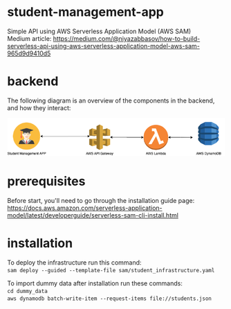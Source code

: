 # student-management-app
Simple API using AWS Serverless Application Model (AWS SAM) <br>
Medium article: https://medium.com/@niyazabbasov/how-to-build-serverless-api-using-aws-serverless-application-model-aws-sam-965d9d9410d5

# backend
The following diagram is an overview of the components in the backend, and how they interact:

<p float="left">
  <img src="images/backend_diagram.png" />
</p>

# prerequisites
Before start, you'll need to go through the installation guide page:<br>
https://docs.aws.amazon.com/serverless-application-model/latest/developerguide/serverless-sam-cli-install.html

# installation
To deploy the infrastructure run this command: <br>
`sam deploy --guided --template-file sam/student_infrastructure.yaml`

To import dummy data after installation run these commands: <br>
`cd dummy_data` <br>
`aws dynamodb batch-write-item --request-items file://students.json`
